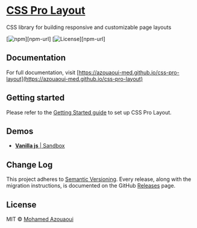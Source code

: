 # [CSS Pro Layout](https://www.npmjs.com/package/css-pro-layout)

CSS library for building responsive and customizable page layouts

[![npm][version]][npm-url]
[![License][license]][npm-url]

[version]: https://img.shields.io/npm/v/css-pro-layout.svg?style=flat-square
[license]: https://img.shields.io/github/license/azouaoui-med/css-pro-layout?style=flat-square

## Documentation

For full documentation, visit [https://azouaoui-med.github.io/css-pro-layout](https://azouaoui-med.github.io/css-pro-layout)

## Getting started

Please refer to the [Getting Started guide](https://azouaoui-med.github.io/css-pro-layout/docs) to set up CSS Pro Layout.

## Demos

- [**Vanilla js** | Sandbox](https://codesandbox.io/s/css-pro-layout-vanilla-js-mpqds?file=/index.html)

## Change Log

This project adheres to [Semantic Versioning](https://semver.org/spec/v2.0.0.html). Every release, along with the migration instructions, is documented on the GitHub [Releases](https://github.com/azouaoui-med/css-pro-layout/releases) page.

## License

MIT © [Mohamed Azouaoui](https://azouaoui.netlify.com)
